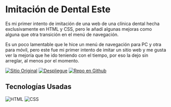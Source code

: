 # Imitación de Dental Este

Es mi primer intento de imitación de una web de una clínica dental hecha exclusivamente en HTML y CSS, pero le añadí algunas mejoras como alguna que otra transición en el menú de navegación.

Es un poco lamentable que le hice un menú de navegación para PC y otra para móvil, pero este fue mi primer intento de imitar un sitio web y me gusta ver la mejoría que he ido teniendo con el tiempo, por eso la dejo sin arreglar, al menos por el momento.

[![Sitio Original](https://img.shields.io/static/v1?label=&message=Sitio%20Original&color=FF0000&style=for-the-badge)](https://www.dentaleste.com)
[![Despliegue](https://img.shields.io/static/v1?label=&message=Github%20Pages&color=00A50C&style=for-the-badge)](https://github.com/jaamdev)
[![Repo en Github](https://img.shields.io/static/v1?label=&message=Repo%20Github&color=000000&style=for-the-badge&logo=github&logoColor=white)](https://github.com/jaamdev/dental-este-project)

## Tecnologías Usadas
![HTML](https://img.shields.io/static/v1?label=&message=HTML5&color=E34F26&logo=html5&logoColor=white&style=for-the-badge)
![CSS](https://img.shields.io/static/v1?label=&message=CSS3&color=1572B6&logo=css3&logoColor=white&style=for-the-badge)
